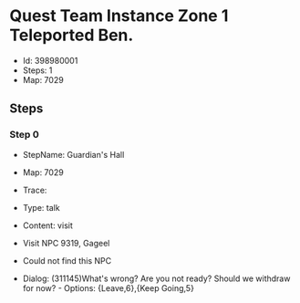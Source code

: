 # Quest Team Instance Zone 1 Teleported Ben.

- Id: 398980001
- Steps: 1
- Map: 7029

## Steps

### Step 0
- StepName:  Guardian's Hall
- Map:  7029
- Trace:  
- Type:  talk
- Content:  visit
- Visit NPC 9319, Gageel

- Could not find this NPC
- Dialog: (311145)What's wrong? Are you not ready? Should we withdraw for now? - Options: {Leave,6},{Keep Going,5}


